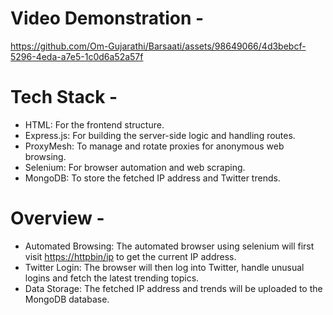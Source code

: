 # Video Demonstration - 

https://github.com/Om-Gujarathi/Barsaati/assets/98649066/4d3bebcf-5296-4eda-a7e5-1c0d6a52a57f

# Tech Stack - 

* HTML: For the frontend structure.
* Express.js: For building the server-side logic and handling routes.
* ProxyMesh: To manage and rotate proxies for anonymous web browsing.
* Selenium: For browser automation and web scraping.
* MongoDB: To store the fetched IP address and Twitter trends.

# Overview - 

* Automated Browsing: The automated browser using selenium will first visit [https://httpbin/ip](https://httpbin.org/ip) to get the current IP address.
* Twitter Login: The browser will then log into Twitter, handle unusual logins and fetch the latest trending topics.
* Data Storage: The fetched IP address and trends will be uploaded to the MongoDB database.
